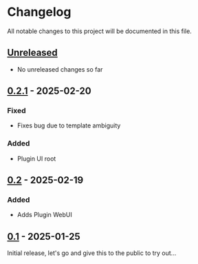 # Changelog

All notable changes to this project will be documented in this file.

## [Unreleased]
- No unreleased changes so far

## [0.2.1] - 2025-02-20
### Fixed
- Fixes bug due to template ambiguity

### Added
- Plugin UI root

## [0.2] - 2025-02-19
### Added
- Adds Plugin WebUI

## [0.1] - 2025-01-25
Initial release, let's go and give this to the public to try out...

[unreleased]: https://github.com/tillsteinbach/CarConnectivity-plugin-abrp/compare/v0.2.1...HEAD
[0.2.1]: https://github.com/tillsteinbach/CarConnectivity-plugin-abrp/releases/tag/v0.2.1
[0.2]: https://github.com/tillsteinbach/CarConnectivity-plugin-abrp/releases/tag/v0.2
[0.1]: https://github.com/tillsteinbach/CarConnectivity-plugin-abrp/releases/tag/v0.1

